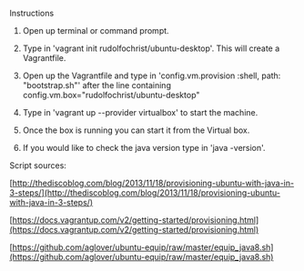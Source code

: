 Instructions

1. Open up terminal or command prompt.
2. Type in 'vagrant init rudolfochrist/ubuntu-desktop'. This will create a Vagrantfile.

3. Open up the Vagrantfile and type in 'config.vm.provision :shell, path: "bootstrap.sh"' after the line containing config.vm.box="rudolfochrist/ubuntu-desktop"

4. Type in 'vagrant up --provider virtualbox' to start the machine.

5. Once the box is running you can start it from the Virtual box.

6. If you would like to check the java version type in 'java -version'.

Script sources:

[http://thediscoblog.com/blog/2013/11/18/provisioning-ubuntu-with-java-in-3-steps/](http://thediscoblog.com/blog/2013/11/18/provisioning-ubuntu-with-java-in-3-steps/)

[https://docs.vagrantup.com/v2/getting-started/provisioning.html](https://docs.vagrantup.com/v2/getting-started/provisioning.html)

[https://github.com/aglover/ubuntu-equip/raw/master/equip_java8.sh](https://github.com/aglover/ubuntu-equip/raw/master/equip_java8.sh)
